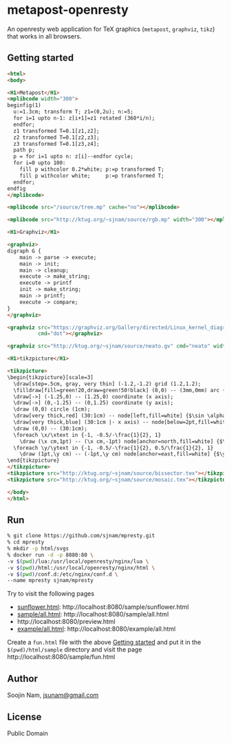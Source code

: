 metapost-openresty
==================
An openresty web application for TeX graphics (`metapost`, `graphviz`, `tikz`)
that works in all browsers.

Getting started
---------------

````html
<html>
<body>

<H1>Metapost</H1>
<mplibcode width="300">
beginfig(1)
  u:=1.3cm; transform T; z1=(0,2u); n:=5;
  for i=1 upto n-1: z[i+1]=z1 rotated (360*i/n);
  endfor;
  z1 transformed T=0.1[z1,z2];
  z2 transformed T=0.1[z2,z3];
  z3 transformed T=0.1[z3,z4];
  path p;
  p = for i=1 upto n: z[i]--endfor cycle;
  for i=0 upto 100:
    fill p withcolor 0.2*white; p:=p transformed T;
    fill p withcolor white;     p:=p transformed T;
  endfor;
endfig
</mplibcode>

<mplibcode src="/source/tree.mp" cache="no"></mplibcode>

<mplibcode src="http://ktug.org/~sjnam/source/rgb.mp" width="300"></mplibcode>

<H1>Graphviz</H1>

<graphviz>
digraph G {
    main -> parse -> execute;
    main -> init;
    main -> cleanup;
    execute -> make_string;
    execute -> printf
    init -> make_string;
    main -> printf;
    execute -> compare;
}
</graphviz>

<graphviz src="https://graphviz.org/Gallery/directed/Linux_kernel_diagram.gv.txt"
          cmd="dot"></graphviz>

<graphviz src="http://ktug.org/~sjnam/source/neato.gv" cmd="neato" width="300"></graphviz>

<H1>tikzpicture</H1>

<tikzpicture>
\begin{tikzpicture}[scale=3]
  \draw[step=.5cm, gray, very thin] (-1.2,-1.2) grid (1.2,1.2); 
  \filldraw[fill=green!20,draw=green!50!black] (0,0) -- (3mm,0mm) arc (0:30:3mm) -- cycle; 
  \draw[->] (-1.25,0) -- (1.25,0) coordinate (x axis);
  \draw[->] (0,-1.25) -- (0,1.25) coordinate (y axis);
  \draw (0,0) circle (1cm);
  \draw[very thick,red] (30:1cm) -- node[left,fill=white] {$\sin \alpha$} (30:1cm |- x axis);
  \draw[very thick,blue] (30:1cm |- x axis) -- node[below=2pt,fill=white] {$\cos \alpha$} (0,0);
  \draw (0,0) -- (30:1cm);
  \foreach \x/\xtext in {-1, -0.5/-\frac{1}{2}, 1} 
    \draw (\x cm,1pt) -- (\x cm,-1pt) node[anchor=north,fill=white] {$\xtext$};
  \foreach \y/\ytext in {-1, -0.5/-\frac{1}{2}, 0.5/\frac{1}{2}, 1} 
    \draw (1pt,\y cm) -- (-1pt,\y cm) node[anchor=east,fill=white] {$\ytext$};
\end{tikzpicture}
</tikzpicture>
<tikzpicture src="http://ktug.org/~sjnam/source/bissector.tex"></tikzpicture>
<tikzpicture src="http://ktug.org/~sjnam/source/mosaic.tex"></tikzpicture>

</body>
</html>
````

Run
---
```bash
% git clone https://github.com/sjnam/mpresty.git
% cd mpresty
% mkdir -p html/svgs
% docker run -d -p 8080:80 \
-v $(pwd)/lua:/usr/local/openresty/nginx/lua \
-v $(pwd)/html:/usr/local/openresty/nginx/html \
-v $(pwd)/conf.d:/etc/nginx/conf.d \
--name mpresty sjnam/mpresty
```

Try to visit the following pages
- [sunflower.html](https://github.com/sjnam/mpresty/blob/master/html/sample/sunflower.html): http://localhost:8080/sample/sunflower.html
- [sample/all.html](https://github.com/sjnam/mpresty/blob/master/html/sample/all.html): http://localhost:8080/sample/all.html
- http://localhost:8080/preview.html
- [example/all.html](https://github.com/sjnam/mpresty/blob/master/html/example/all.html): http://localhost:8080/example/all.html

Create a `fun.html` file with the above [Getting started](#getting-started) and put it in the `$(pwd)/html/sample` directory and visit the page http://localhost:8080/sample/fun.html

Author
------
Soojin Nam, jsunam@gmail.com

License
-------
Public Domain
